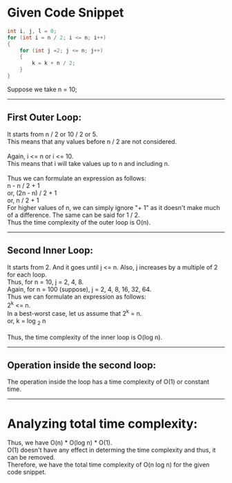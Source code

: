 # Given Code Snippet

```java
int i, j, l = 0;
for (int i = n / 2; i <= n; i++)
{
    for (int j =2; j <= n; j++)
    {
        k = k + n / 2;
    }
}
```
Suppose we take n = 10;

---

## First Outer Loop:

It starts from n / 2 or 10 / 2 or 5.<br>
This means that any values before n / 2 are not considered.
<br>
<br>
Again, i <= n or i <= 10.<br>
This means that i will take values up to n and including n.
<br>
<br>
Thus we can formulate an expression as follows:
<br>
n - n / 2 + 1
<br>or, (2n - n) / 2 + 1
<br>or, n / 2 + 1
<br>
For higher values of n, we can simply ignore "+ 1" as it doesn't make much of a difference. The same can be said for 1 / 2.
<br>
Thus the time complexity of the outer loop is O(n).

---

## Second Inner Loop:

It starts from 2. And it goes until j <= n. Also, j increases by a multiple of 2 for each loop.
<br>
Thus, for n = 10, j = 2, 4, 8.
<br>Again, for n = 100 (suppose), j = 2, 4, 8, 16, 32, 64.
<br>Thus we can formulate an expression as follows:
<br>
2<sup>k</sup> <= n.
<br>In a best-worst case, let us assume that 2<sup>k</sup> = n.
<br>or, k = log <sub>2</sub> n
<br><br>
Thus, the time complexity of the inner loop is O(log n).

---

## Operation inside the second loop:

The operation inside the loop has a time complexity of O(1) or constant time.

---

# Analyzing total time complexity:

Thus, we have O(n) * O(log n) * O(1).
<br>O(1) doesn't have any effect in determing the time complexity and thus, it can be removed.
<br>Therefore, we have the total time complexity of O(n log n) for the given code snippet.
